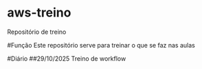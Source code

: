 # aws-treino
Repositório de treino

#Função
Este repositório serve para treinar o que se faz nas aulas

#Diário
##29/10/2025
Treino de workflow
